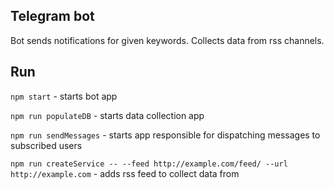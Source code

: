 ## Telegram bot 

Bot sends notifications for given keywords. Collects data from rss channels. 

## Run

``npm start`` - starts bot app

``npm run populateDB`` - starts data collection app

``npm run sendMessages`` - starts app responsible for dispatching messages to subscribed users

``npm run createService -- --feed http://example.com/feed/ --url http://example.com`` - adds rss feed to collect data from